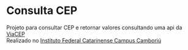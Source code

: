 # Consulta CEP

Projeto para consultar CEP e retornar valores consultando uma api da [ViaCEP](https://viacep.com.br) <br>
Realizado no [Instituto Federal Catarinense Campus Camboriú](http://www.camboriu.ifc.edu.br/)